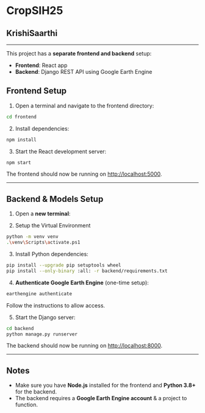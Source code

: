 # CropSIH25
## KrishiSaarthi

---
This project has a **separate frontend and backend** setup:

* **Frontend**: React app
* **Backend**: Django REST API using Google Earth Engine



## Frontend Setup

1. Open a terminal and navigate to the frontend directory:

```bash
cd frontend
```

2. Install dependencies:

```bash
npm install
```

3. Start the React development server:

```bash
npm start
```

The frontend should now be running on [http://localhost:5000](http://localhost:5000).

---

## Backend & Models Setup

1. Open a **new terminal**:

2. Setup the Virtual Environment
```bash
python -m venv venv
.\venv\Scripts\activate.ps1
```
3. Install Python dependencies:

```bash
pip install --upgrade pip setuptools wheel
pip install --only-binary :all: -r backend/requirements.txt
```

4. **Authenticate Google Earth Engine** (one-time setup):

```bash
earthengine authenticate
```

Follow the instructions to allow access.

5. Start the Django server:

```bash
cd backend
python manage.py runserver
```

The backend should now be running on [http://localhost:8000](http://localhost:8000).

---

## Notes

* Make sure you have **Node.js** installed for the frontend and **Python 3.8+** for the backend.
* The backend requires a **Google Earth Engine account** & a project to function.
